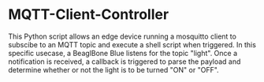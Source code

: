 # MQTT-Client-Controller

This Python script allows an edge device running a mosquitto client to subscibe to an MQTT topic and execute a shell script when triggered. 
In this specific usecase, a BeaglBone Blue listens for the topic "light". Once a notification is received, a callback is triggered to parse the payload and determine whether or not the light is to be turned "ON" or "OFF". 
